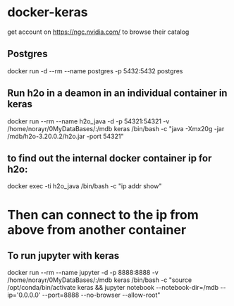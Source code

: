 # docker-keras

get account on https://ngc.nvidia.com/ 
to browse their catalog

## Postgres
 
docker run -d --rm --name postgres -p 5432:5432 postgres

## Run h2o in a deamon in an individual container in keras
 
docker run --rm --name h2o_java -d -p 54321:54321 -v /home/norayr/0MyDataBases/:/mdb keras   /bin/bash -c "java -Xmx20g -jar /mdb/h2o-3.20.0.2/h2o.jar -port 54321"
 
## to find out the internal docker container ip for h2o:
docker exec -ti h2o_java /bin/bash -c "ip addr show"
 
# Then can connect to the ip from above from another container 
 
## To run jupyter with keras
 
docker run --rm --name jupyter -d -p 8888:8888  -v /home/norayr/0MyDataBases/:/mdb keras /bin/bash -c "source /opt/conda/bin/activate keras && jupyter notebook --notebook-dir=/mdb --ip='0.0.0.0' --port=8888 --no-browser --allow-root"
